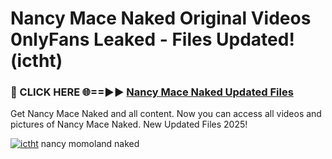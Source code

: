 # Nancy Mace Naked Original Videos 0nlyFans Leaked - Files Updated! (ictht)

<h3>🔴 CLICK HERE 🌐==►► <a href="https://tinyurl.com/yckcrads" rel="nofollow">Nancy Mace Naked Updated Files</a></h3>

Get Nancy Mace Naked and all content. Now you can access all videos and pictures of Nancy Mace Naked. New Updated Files 2025!

[![ictht](https://i.imgur.com/hpKpOFt.gif)](https://tinyurl.com/yckcrads)
nancy momoland naked
